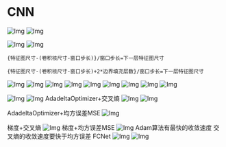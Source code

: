 # CNN
![Img](https://imgpool.protodrive.xyz/img/yank-note-picgo-img-20220729021519.png)
![Img](https://imgpool.protodrive.xyz/img/yank-note-picgo-img-20220729200356.png)

![Img](https://imgpool.protodrive.xyz/img/yank-note-picgo-img-20220729200516.png)
![Img](https://imgpool.protodrive.xyz/img/yank-note-picgo-img-20220729201749.png)
```
{特征图尺寸-(卷积核尺寸-窗口步长)}/窗口步长=下一层特征图尺寸
```

```
{特征图尺寸-(卷积核尺寸-窗口步长)+2*边界填充层数}/窗口步长=下一层特征图尺寸
```

![Img](https://imgpool.protodrive.xyz/img/yank-note-picgo-img-20220729203640.png)
![Img](https://imgpool.protodrive.xyz/img/yank-note-picgo-img-20220729215023.png)
![Img](https://imgpool.protodrive.xyz/img/yank-note-picgo-img-20220729220206.png)
![Img](https://imgpool.protodrive.xyz/img/yank-note-picgo-img-20220729220222.png)
![Img](https://imgpool.protodrive.xyz/img/yank-note-picgo-img-20220730005848.png)
![Img](https://imgpool.protodrive.xyz/img/yank-note-picgo-img-20220730010024.png)
![Img](https://imgpool.protodrive.xyz/img/yank-note-picgo-img-20220730010533.png)
![Img](https://imgpool.protodrive.xyz/img/yank-note-picgo-img-20220730012010.png)
![Img](https://imgpool.protodrive.xyz/img/yank-note-picgo-img-20220730012333.png)

![Img](imgpool.protodrive.xyz/img/yank-note-picgo-img-20220731095236.png)
![Img](imgpool.protodrive.xyz/img/yank-note-picgo-img-20220731100542.png)
AdadeltaOptimizer+交叉熵
![Img](https://imgpool.protodrive.xyz/img/yank-note-picgo-img-20220731103601.png)
![Img](https://imgpool.protodrive.xyz/img/yank-note-picgo-img-20220731141223.png)

AdadeltaOptimizer+均方误差MSE
![Img](https://imgpool.protodrive.xyz/img/yank-note-picgo-img-20220731104646.png)

梯度+交叉熵
![Img](https://imgpool.protodrive.xyz/img/yank-note-picgo-img-20220731104111.png)
梯度+均方误差MSE
![Img](https://imgpool.protodrive.xyz/img/yank-note-picgo-img-20220731104400.png)
Adam算法有最快的收敛速度
交叉熵的收敛速度要快于均方误差
FCNet
![Img](https://imgpool.protodrive.xyz/img/yank-note-picgo-img-20220731134722.png)
![Img](https://imgpool.protodrive.xyz/img/yank-note-picgo-img-20220731140505.png)
